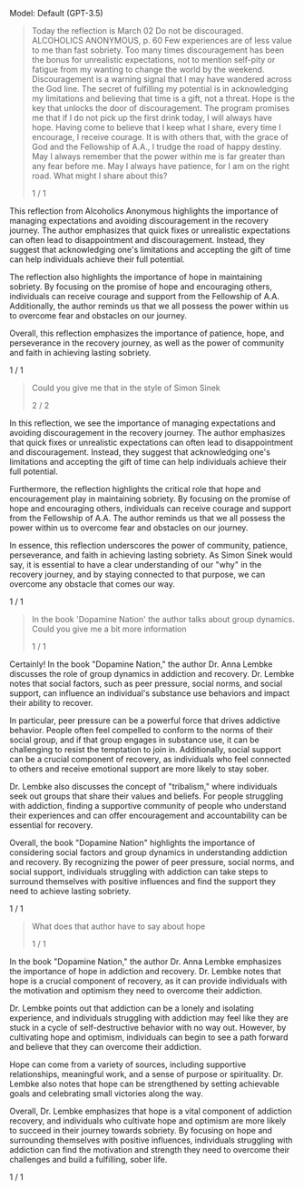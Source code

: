 Model: Default (GPT-3.5)

> Today the reflection is March 02 Do not be discouraged. ALCOHOLICS ANONYMOUS, p. 60 Few experiences are of less value to me than fast sobriety. Too many times discouragement has been the bonus for unrealistic expectations, not to mention self-pity or fatigue from my wanting to change the world by the weekend. Discouragement is a warning signal that I may have wandered across the God line. The secret of fulfilling my potential is in acknowledging my limitations and believing that time is a gift, not a threat. Hope is the key that unlocks the door of discouragement. The program promises me that if I do not pick up the first drink today, I will always have hope. Having come to believe that I keep what I share, every time I encourage, I receive courage. It is with others that, with the grace of God and the Fellowship of A.A., I trudge the road of happy destiny. May I always remember that the power within me is far greater than any fear before me. May I always have patience, for I am on the right road. What might I share about this?
> 
> 1 / 1

This reflection from Alcoholics Anonymous highlights the importance of managing expectations and avoiding discouragement in the recovery journey. The author emphasizes that quick fixes or unrealistic expectations can often lead to disappointment and discouragement. Instead, they suggest that acknowledging one's limitations and accepting the gift of time can help individuals achieve their full potential.

The reflection also highlights the importance of hope in maintaining sobriety. By focusing on the promise of hope and encouraging others, individuals can receive courage and support from the Fellowship of A.A. Additionally, the author reminds us that we all possess the power within us to overcome fear and obstacles on our journey.

Overall, this reflection emphasizes the importance of patience, hope, and perseverance in the recovery journey, as well as the power of community and faith in achieving lasting sobriety.

1 / 1

> Could you give me that in the style of Simon Sinek
> 
> 2 / 2

In this reflection, we see the importance of managing expectations and avoiding discouragement in the recovery journey. The author emphasizes that quick fixes or unrealistic expectations can often lead to disappointment and discouragement. Instead, they suggest that acknowledging one's limitations and accepting the gift of time can help individuals achieve their full potential.

Furthermore, the reflection highlights the critical role that hope and encouragement play in maintaining sobriety. By focusing on the promise of hope and encouraging others, individuals can receive courage and support from the Fellowship of A.A. The author reminds us that we all possess the power within us to overcome fear and obstacles on our journey.

In essence, this reflection underscores the power of community, patience, perseverance, and faith in achieving lasting sobriety. As Simon Sinek would say, it is essential to have a clear understanding of our "why" in the recovery journey, and by staying connected to that purpose, we can overcome any obstacle that comes our way.

1 / 1

> In the book 'Dopamine Nation' the author talks about group dynamics. Could you give me a bit more information
> 
> 1 / 1

Certainly! In the book "Dopamine Nation," the author Dr. Anna Lembke discusses the role of group dynamics in addiction and recovery. Dr. Lembke notes that social factors, such as peer pressure, social norms, and social support, can influence an individual's substance use behaviors and impact their ability to recover.

In particular, peer pressure can be a powerful force that drives addictive behavior. People often feel compelled to conform to the norms of their social group, and if that group engages in substance use, it can be challenging to resist the temptation to join in. Additionally, social support can be a crucial component of recovery, as individuals who feel connected to others and receive emotional support are more likely to stay sober.

Dr. Lembke also discusses the concept of "tribalism," where individuals seek out groups that share their values and beliefs. For people struggling with addiction, finding a supportive community of people who understand their experiences and can offer encouragement and accountability can be essential for recovery.

Overall, the book "Dopamine Nation" highlights the importance of considering social factors and group dynamics in understanding addiction and recovery. By recognizing the power of peer pressure, social norms, and social support, individuals struggling with addiction can take steps to surround themselves with positive influences and find the support they need to achieve lasting sobriety.

1 / 1

> What does that author have to say about hope
> 
> 1 / 1

In the book "Dopamine Nation," the author Dr. Anna Lembke emphasizes the importance of hope in addiction and recovery. Dr. Lembke notes that hope is a crucial component of recovery, as it can provide individuals with the motivation and optimism they need to overcome their addiction.

Dr. Lembke points out that addiction can be a lonely and isolating experience, and individuals struggling with addiction may feel like they are stuck in a cycle of self-destructive behavior with no way out. However, by cultivating hope and optimism, individuals can begin to see a path forward and believe that they can overcome their addiction.

Hope can come from a variety of sources, including supportive relationships, meaningful work, and a sense of purpose or spirituality. Dr. Lembke also notes that hope can be strengthened by setting achievable goals and celebrating small victories along the way.

Overall, Dr. Lembke emphasizes that hope is a vital component of addiction recovery, and individuals who cultivate hope and optimism are more likely to succeed in their journey towards sobriety. By focusing on hope and surrounding themselves with positive influences, individuals struggling with addiction can find the motivation and strength they need to overcome their challenges and build a fulfilling, sober life.

1 / 1